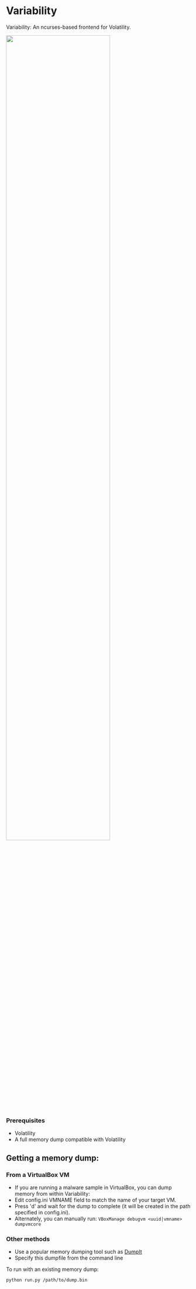 # Variability

Variability: An ncurses-based frontend for Volatility.

<a href="http://www.desperadosecurity.com/images/variability/ScreenShot1.png"><img src="http://www.desperadosecurity.com/images/variability/ScreenShot1.png" width="75%"></a>

### Prerequisites
* Volatility
* A full memory dump compatible with Volatility

## Getting a memory dump: 
### From a VirtualBox VM
* If you are running a malware sample in VirtualBox, you can dump memory from within Variability:
* Edit config.ini VMNAME field to match the name of your target VM.
* Press 'd' and wait for the dump to complete (it will be created in the path specified in config.ini).
* Alternately, you can manually run:
```VBoxManage debugvm <uuid|vmname> dumpvmcore```

### Other methods 
* Use a popular memory dumping tool such as [DumpIt](https://blog.comae.io/your-favorite-memory-toolkit-is-back-f97072d33d5c)
* Specify this dumpfile from the command line

To run with an existing memory dump:
```
python run.py /path/to/dump.bin
```
